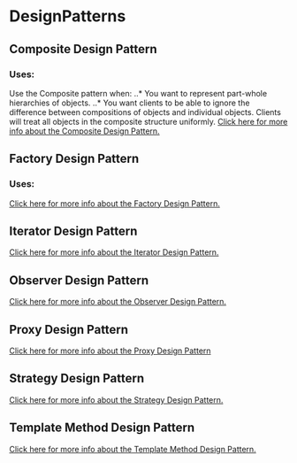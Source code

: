 # DesignPatterns
## Composite Design Pattern
### Uses:
Use the Composite pattern when: 
..* You want to represent part-whole hierarchies of objects.
..* You want clients to be able to ignore the difference between compositions of objects and individual objects. Clients will treat all objects in the composite structure uniformly.
[Click here for more info about the Composite Design Pattern.](https://github.com/Kungkrist/DesignPatterns/tree/master/Composite%20Design%20Pattern)

## Factory Design Pattern
### Uses:

[Click here for more info about the Factory Design Pattern.](https://github.com/Kungkrist/DesignPatterns/tree/master/Factory%20Design%20Pattern)

## Iterator Design Pattern
[Click here for more info about the Iterator Design Pattern.](https://github.com/Kungkrist/DesignPatterns/tree/master/Iterator%20Design%20Pattern)

## Observer Design Pattern
[Click here for more info about the Observer Design Pattern.](https://github.com/Kungkrist/DesignPatterns/tree/master/Observer%20Design%20Pattern)

## Proxy Design Pattern
[Click here for more info about the Proxy Design Pattern](https://github.com/Kungkrist/DesignPatterns/tree/master/Proxy%20Design%20Pattern)

## Strategy Design Pattern
[Click here for more info about the Strategy Design Pattern.](https://github.com/Kungkrist/DesignPatterns/tree/master/Strategy%20Design%20Pattern)

## Template Method Design Pattern
[Click here for more info about the Template Method Design Pattern.](https://github.com/Kungkrist/DesignPatterns/tree/master/Template%20Method%20Design%20Pattern)
